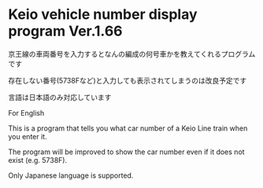 # Keio vehicle number display program Ver.1.66
京王線の車両番号を入力するとなんの編成の何号車かを教えてくれるプログラムです

存在しない番号(5738Fなど)と入力しても表示されてしまうのは改良予定です

言語は日本語のみ対応しています

For English 

This is a program that tells you what car number of a Keio Line train when you enter it.

The program will be improved to show the car number even if it does not exist (e.g. 5738F).

Only Japanese language is supported.
